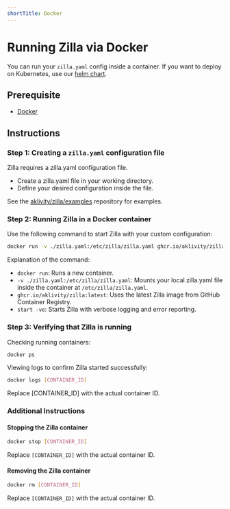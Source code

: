 ```yaml
---
shortTitle: Docker
---
```


# Running Zilla via Docker

You can run your `zilla.yaml` config inside a container. If you want to deploy on Kubernetes, use our [helm chart](./helm.md#deploying-zilla-via-helm).

## Prerequisite

- [Docker](https://docs.docker.com/compose/gettingstarted/)

## Instructions

### Step 1: Creating a `zilla.yaml` configuration file

Zilla requires a zilla.yaml configuration file.

- Create a zilla.yaml file in your working directory.
- Define your desired configuration inside the file.

See the [aklivity/zilla/examples](https://github.com/aklivity/zilla/tree/develop/examples) repository for examples.

### Step 2: Running Zilla in a Docker container

Use the following command to start Zilla with your custom configuration:

```sh
docker run -v ./zilla.yaml:/etc/zilla/zilla.yaml ghcr.io/aklivity/zilla:latest start -ve
```

Explanation of the command:

- `docker run`: Runs a new container.
- `-v ./zilla.yaml:/etc/zilla/zilla.yaml`: Mounts your local zilla.yaml file inside the container at `/etc/zilla/zilla.yaml`.
- `ghcr.io/aklivity/zilla:latest`: Uses the latest Zilla image from GitHub Container Registry.
- `start -ve`: Starts Zilla with verbose logging and error reporting.

### Step 3: Verifying that Zilla is running

Checking running containers:

```bash
docker ps
```

Viewing logs to confirm Zilla started successfully:

```sh
docker logs [CONTAINER_ID]
```

Replace [CONTAINER_ID] with the actual container ID.

### Additional Instructions

#### Stopping the Zilla container

```bash
docker stop [CONTAINER_ID]
```

Replace `[CONTAINER_ID]` with the actual container ID.

#### Removing the Zilla container

```bash
docker rm [CONTAINER_ID]
```

Replace `[CONTAINER_ID]` with the actual container ID.
